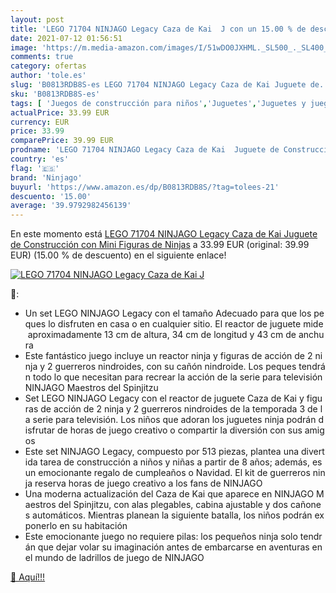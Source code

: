 ```yaml
---
layout: post
title: 'LEGO 71704 NINJAGO Legacy Caza de Kai  J con un 15.00 % de descuento'
date: 2021-07-12 01:56:51
image: 'https://m.media-amazon.com/images/I/51wDO0JXHML._SL500_._SL400_.jpg'
comments: true
category: ofertas
author: 'tole.es'
slug: 'B0813RDB8S-es LEGO 71704 NINJAGO Legacy Caza de Kai Juguete de...'
sku: 'B0813RDB8S-es'
tags: [ 'Juegos de construcción para niños','Juguetes','Juguetes y juegos','lego','ninjago', ]
actualPrice: 33.99 EUR
currency: EUR
price: 33.99
comparePrice: 39.99 EUR
prodname: 'LEGO 71704 NINJAGO Legacy Caza de Kai  Juguete de Construcción con Mini Figuras de Ninjas'
country: 'es'
flag: '🇪🇸'
brand: 'Ninjago'
buyurl: 'https://www.amazon.es/dp/B0813RDB8S/?tag=tolees-21'
descuento: '15.00'
average: '39.9792982456139'
---
```


En este momento está [LEGO 71704 NINJAGO Legacy Caza de Kai  Juguete de Construcción con Mini Figuras de Ninjas](https://www.amazon.es/dp/B0813RDB8S/?tag=tolees-21) a 33.99 EUR (original: 39.99 EUR) (15.00 %  de descuento) en el siguiente enlace!

[![LEGO 71704 NINJAGO Legacy Caza de Kai  J](https://m.media-amazon.com/images/I/51wDO0JXHML._SL500_._SL400_.jpg)](https://www.amazon.es/dp/B0813RDB8S/?tag=tolees-21)

🔎:

- Un set LEGO NINJAGO Legacy con el tamaño Adecuado para que los peques lo disfruten en casa o en cualquier sitio. El reactor de juguete mide aproximadamente 13 cm de altura, 34 cm de longitud y 43 cm de anchura
- Este fantástico juego incluye un reactor ninja y figuras de acción de 2 ninja y 2 guerreros nindroides, con su cañón nindroide. Los peques tendrán todo lo que necesitan para recrear la acción de la serie para televisión NINJAGO Maestros del Spinjitzu
- Set LEGO NINJAGO Legacy con el reactor de juguete Caza de Kai y figuras de acción de 2 ninja y 2 guerreros nindroides de la temporada 3 de la serie para televisión. Los niños que adoran los juguetes ninja podrán disfrutar de horas de juego creativo o compartir la diversión con sus amigos
- Este set NINJAGO Legacy, compuesto por 513 piezas, plantea una divertida tarea de construcción a niños y niñas a partir de 8 años; además, es un emocionante regalo de cumpleaños o Navidad. El kit de guerreros ninja reserva horas de juego creativo a los fans de NINJAGO
- Una moderna actualización del Caza de Kai que aparece en NINJAGO Maestros del Spinjitzu, con alas plegables, cabina ajustable y dos cañones automáticos. Mientras planean la siguiente batalla, los niños podrán exponerlo en su habitación
- Este emocionante juego no requiere pilas: los pequeños ninja solo tendrán que dejar volar su imaginación antes de embarcarse en aventuras en el mundo de ladrillos de juego de NINJAGO

[🛒 Aquí!!!](https://www.amazon.es/dp/B0813RDB8S/?tag=tolees-21)
